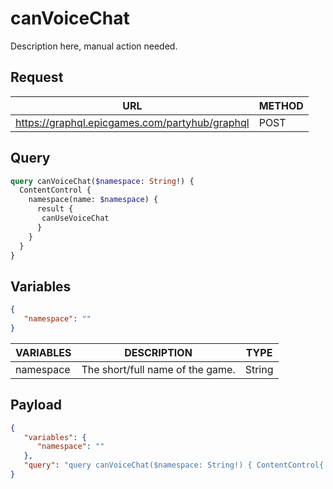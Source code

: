 # canVoiceChat

Description here, manual action needed.

## Request
| URL | METHOD |
| - | - |
| https://graphql.epicgames.com/partyhub/graphql | POST |

## Query
```graphql
query canVoiceChat($namespace: String!) {
  ContentControl {
    namespace(name: $namespace) {
      result {
       canUseVoiceChat
      }
    }
  }
}
```

## Variables
```json
{
   "namespace": ""
}
```
| VARIABLES | DESCRIPTION | TYPE |
| - | - | - |
| namespace | The short/full name of the game. | String |

## Payload
```json
{
   "variables": {
      "namespace": ""
   },
   "query": "query canVoiceChat($namespace: String!) { ContentControl{ namespace(name: $namespace) { result { canUseVoiceChat } } } }"
}
```